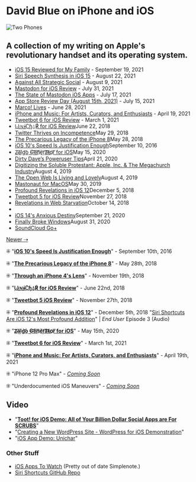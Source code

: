 # David Blue on iPhone and iOS

![Two Phones](https://i.snap.as/Vf2oj55.jpg)

## A collection of my writing on Apple's revolutionary handset and its operating system.



- [iOS 15 Reviewed for My Family](https://tiny.write.as/bilge/ios-15-family-review) - September 19, 2021
- [Siri Speech Synthesis in iOS 15](https://tiny.write.as/bilge/siri-tts) - August 22, 2021
- [Against All Strategic Social](https://tiny.write.as/bilge/social-media-strategy) - August 9, 2021
- [Mastodon for iOS Review](https://tiny.write.as/bilge/mastodon-ios-app-review) - July 31, 2021
- [The State of Mastodon iOS Apps](https://tiny.write.as/bilge/mastodon-ios-apps) - July 17, 2021
- [App Store Review Day (August 15th, 2021)](https://tiny.write.as/bilge/app-store-review-day) - July 15, 2021
- [Marco! Lives](https://tiny.write.as/bilge/marco) - June 28, 2021
- [iPhone and Music: For Artists, Curators, and Enthusiasts](https://tiny.write.as/bilge/iphone-ios-music-apps) - April 19, 2021
- [Tweetbot 6 for iOS Review](https://tiny.write.as/bilge/tweetbot-6-ios-review) - March 1, 2021
- [⨃🄝ɨ∁ɧ⍙℟ for iOS Review](https://tiny.write.as/bilge/unichar-for-ios-app-review)June 22, 2018
- [Twitter Thrives on Incompetence](https://tiny.write.as/bilge/twitter-lists)May 29, 2018
- [The Precarious Legacy of the iPhone 8](https://tiny.write.as/bilge/iphone-8-plus-review)May 28, 2018
- [iOS 10's Speed Is Justification Enough](https://tiny.write.as/bilge/ios-10-review-speed)September 10, 2016
- [Z̴͏a͞l͟g͝o͏ ̕G͟͝e͞n͞҉è̛ŗ͡a͝͞t̴o҉r͞ for iOS](https://tiny.write.as/bilge/zalgo-generator-ios-app-review)May 15, 2020
- [Dirty Dave’s Poweruser Tips](https://tiny.write.as/bilge/poweruser-tips-software-shortcuts)April 21, 2020
- [Digitizing the Soluble Protestant: Apple, Inc. & The Megachurch Industry](https://tiny.write.as/bilge/crossing-church-digital-worship)August 4, 2019
- [The Open Web Is Living and Lovely](https://tiny.write.as/bilge/open-web-living)August 4, 2019
- [Mastonaut for MacOS](https://tiny.write.as/bilge/mastonaut-for-macos)May 30, 2019
- [Profound Revelations in iOS 12](https://tiny.write.as/bilge/siri-shortcuts-ios12-review)December 5, 2018
- [Tweetbot 5 for iOS Review](https://tiny.write.as/bilge/tweetbot-5-ios-review)November 27, 2018
- [Revelations in Web Starvation](https://tiny.write.as/bilge/bad-connection-insights)October 14, 2018
- 
- [iOS 14's Anxious Destiny](https://tiny.write.as/bilge/ios14-anxiety-mode)September 21, 2020
- [Finally Broke Windows](https://tiny.write.as/bilge/finally-broke-windows)August 31, 2020
- [SoundCloud Go+](https://tiny.write.as/bilge/soundcloud-go)

[Newer ⇢](https://tiny.write.as/bilge/tag:software/page/3)


⁜ "[**iOS 10's Speed Is Justification Enough**](https://bilge.world/ios-10-review-speed)" - September 10th, 2016

⁜ "[**The Precarious Legacy of the iPhone 8**](https://bilge.world/iphone-8-plus-review)" - May 28th, 2018

⁜ "[**Through an iPhone 4's Lens**](https://bilge.world/iphone4-photography)" - November 19th, 2018

⁜ "[**⨃🄝ɨ∁ɧ⍙℟ for iOS Review**](https://bilge.world/unichar-for-ios-app-review)" - June 22nd, 2018

⁜ "[**Tweetbot 5 iOS Review**](https://bilge.world/tweetbot-5-ios-review)" - November 27th, 2018

⁜ "[**Profound Revelations in iOS 12**](https://bilge.world/siri-shortcuts-ios12-review)" - December 5th, 2018
"[Siri Shortcuts Are iOS 12's Most Profound Addition](https://anchor.fm/davidblue/episodes/Siri-Shortcuts-Are-iOS-12s-Most-Profound-Addition-e2eepe/a-a235vs3)" | *End User* Episode 3 (Audio)

⁜ "[**Z̴͏a͞l͟g͝o͏ ̕G͟͝e͞n͞҉è̛ŗ͡a͝͞t̴o҉r͞ for iOS**](https://bilge.world/zalgo-generator-ios-app-review)" - May 15th, 2020

⁜ "[**Tweetbot 6 for iOS Review**](https://bilge.world/tweetbot-6-ios-review)" - March 1st, 2021

⁜ "[**iPhone and Music: For Artists, Curators, and Enthusiasts**](https://bilge.world/iphone-ios-music-apps)" - April 19th, 2021

⁜ "iPhone 12 Pro Max" - [*Coming Soon*](https://github.com/extratone/bilge/issues/45)

⁜ "Underdocumented iOS Maneuvers" - [*Coming Soon*](https://github.com/extratone/bilge/issues/56)

## Video

* "[**Toot! for iOS Demo: All of Your Billion Dollar Social Apps are For SCRUBS**](https://youtu.be/LdBFMibyh3Y)"
* "[Creating a New WordPress Site - WordPress for iOS Demonstration](https://youtu.be/BYOdugyqV34)"
* "[iOS App Demo: Unichar](https://youtu.be/AS2S9_vBcDs)"

### Other Stuff

* [iOS Apps To Watch](http://simp.ly/p/kq5Khv) (Pretty out of date Simplenote.)
* [Siri Shortcuts GitHub Repo](https://github.com/extratone/shortcuts)